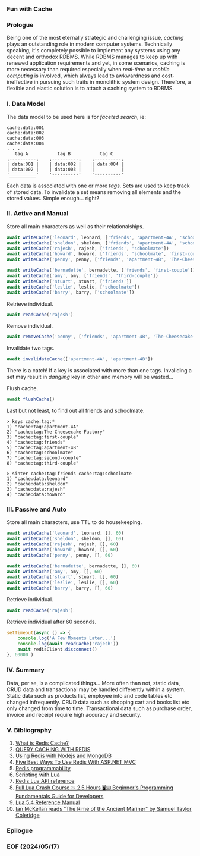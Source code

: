 
### Fun with Cache 


### Prologue
Being one of the most eternally strategic and challenging issue, *caching* plays an outstanding role in modern computer systems. Technically speaking, it's completely possible to implement any systems using any decent and orthodox RDBMS. While RDBMS manages to keep up with renewed application requirements and yet, in some scenarios, caching is more necessary than required especially when *real-time* or *mobile computing* is involved, which always lead to awkwardness and cost-ineffective in pursuing such traits in monolithic system design. Therefore, a flexible and elastic solution is to attach a caching system to RDBMS. 


### I. Data Model 
The data model to be used here is for *faceted search*, ie: 

```
cache:data:001
cache:data:002
cache:data:003
cache:data:004
. . . 
   tag A           tag B           tag C
.----------.    .----------.    .----------.
| data:001 |    | data:002 |    | data:004 | 
| data:002 |    | data:003 |    |          |
'__________'    '----------'    '----------'
```
Each data is associated with one or more *tags*. Sets are used to keep track of stored data. To invalidate a set means removing all elements and the stored values. Simple enough... right? 


### II. Active and Manual
Store all main characters as well as their relationalships. 
```javascript
await writeCache('leonard', leonard, ['friends', 'apartment-4A', 'schoolmate', 'second-couple'])
await writeCache('sheldon', sheldon, ['friends', 'apartment-4A', 'schoolmate', 'third-couple'])
await writeCache('rajesh', rajesh, ['friends', 'schoolmate'])
await writeCache('howard', howard, ['friends', 'schoolmate', 'first-couple'])
await writeCache('penny', penny, ['friends', 'apartment-4B', 'The-Cheesecake-Factory', 'second-couple'])

await writeCache('bernadette', bernadette, ['friends', 'first-couple'])
await writeCache('amy', amy, ['friends', 'third-couple'])
await writeCache('stuart', stuart, ['friends'])
await writeCache('leslie', leslie, ['schoolmate'])
await writeCache('barry', barry, ['schoolmate'])
```

Retrieve individual. 
```javascript
await readCache('rajesh')
```

Remove individual. 
```javascript
await removeCache('penny', ['friends', 'apartment-4B', 'The-Cheesecake-Factory', 'second-couple'])
```

Invalidate two tags.  
```javascript
await invalidateCache(['apartment-4A', 'apartment-4B'])
```
There is a catch! If a key is associated with more than one tags. Invaliding a set may result in *dangling* key in other and memory will be wasted... 

Flush cache. 
```javascript
await flushCache()
```

Last but not least, to find out all friends and schoolmate. 
```
> keys cache:tag:*
1) "cache:tag:apartment-4A"
2) "cache:tag:The-Cheesecake-Factory"
3) "cache:tag:first-couple"
4) "cache:tag:friends"
5) "cache:tag:apartment-4B"
6) "cache:tag:schoolmate"
7) "cache:tag:second-couple"
8) "cache:tag:third-couple"

> sinter cache:tag:friends cache:tag:schoolmate 
1) "cache:data:leonard"
2) "cache:data:sheldon"
3) "cache:data:rajesh"
4) "cache:data:howard"
```


### III. Passive and Auto 

Store all main characters, use TTL to do housekeeping.
```javascript
await writeCache('leonard', leonard, [], 60)
await writeCache('sheldon', sheldon, [], 60)
await writeCache('rajesh', rajesh, [], 60)
await writeCache('howard', howard, [], 60)
await writeCache('penny', penny, [], 60)

await writeCache('bernadette', bernadette, [], 60)
await writeCache('amy', amy, [], 60)
await writeCache('stuart', stuart, [], 60)
await writeCache('leslie', leslie, [], 60)
await writeCache('barry', barry, [], 60)
```

Retrieve individual. 
```javascript 
await readCache('rajesh')
```

Retrieve individual after 60 seconds.
```javascript
setTimeout(async () => {
    console.log('A Few Moments Later...')
    console.log(await readCache('rajesh'))
    await redisClient.disconnect()    
}, 60000 )
```


### IV. Summary 
Data, per se, is a complicated things... More often than not, static data, CRUD data and transactional may be handled differently within a system. Static data such as products list, employee info and code tables etc changed infrequently. CRUD data such as shopping cart and books list etc only changed from time to time. Transactional data such as purchase order, invoice and receipt require high accuracy and security. 


### V. Bibliography 
1. [What is Redis Cache?](https://youtu.be/Tqaqdfxi-J4)
2. [QUERY CACHING WITH REDIS](https://redis.io/blog/query-caching-redis/)
3. [Using Redis with Nodejs and MongoDB](https://subhrapaladhi.medium.com/using-redis-with-nodejs-and-mongodb-28e5a39a2696)
4. [Five Best Ways To Use Redis With ASP.NET MVC](https://www.c-sharpcorner.com/article/five-best-ways-to-use-redis-with-asp-net-mvc/)
5. [Redis programmability](https://redis.io/docs/latest/develop/interact/programmability/)
6. [Scripting with Lua](https://redis.io/docs/latest/develop/interact/programmability/eval-intro/)
7. [Redis Lua API reference](https://redis.io/docs/latest/develop/interact/programmability/lua-api/)
8. [Full Lua Crash Course 💥 2.5 Hours 🖥️⌨️ Beginner's Programming Fundamentals Guide for Developers](https://youtu.be/zi-svfdcUc8)
9. [Lua 5.4 Reference Manual](https://www.lua.org/manual/5.4/)
10. [Ian McKellan reads "The Rime of the Ancient Mariner" by Samuel Taylor Coleridge](https://youtu.be/1raSUYAr0s0)


### Epilogue


### EOF (2024/05/17)